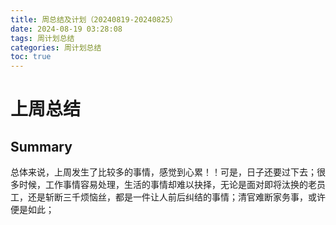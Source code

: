 ```yaml
---
title: 周总结及计划（20240819-20240825）
date: 2024-08-19 03:28:08
tags: 周计划总结
categories: 周计划总结
toc: true
---
```

# 上周总结
## Summary
总体来说，上周发生了比较多的事情，感觉到心累！！可是，日子还要过下去；很多时候，工作事情容易处理，生活的事情却难以抉择，无论是面对即将汰换的老员工，还是斩断三千烦恼丝，都是一件让人前后纠结的事情；清官难断家务事，或许便是如此；

